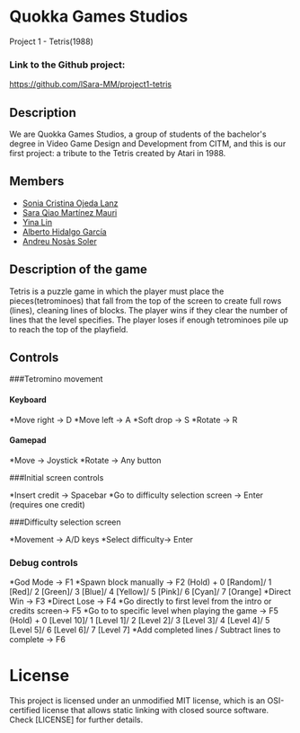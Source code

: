 # Quokka Games Studios

Project 1 - Tetris(1988)

### Link to the Github project:
https://github.com/lSara-MM/project1-tetris


## Description
We are Quokka Games Studios, a group of students of the bachelor's degree in Video Game Design and Development from CITM, 
and this is our first project: a tribute to the Tetris created by Atari in 1988.


## Members

   * [Sonia Cristina Ojeda Lanz](https://github.com/SoniaOL) 
   * [Sara Qiao Martínez Mauri](https://github.com/lSara-MM)
   * [Yina Lin](https://github.com/Aniyl)
   * [Alberto Hidalgo García](https://github.com/TheimerTR)
   * [Andreu Nosàs Soler](https://github.com/AndyCubico)


## Description of the game
Tetris is a puzzle game in which the player must place the pieces(tetrominoes) that fall from the top of the screen to 
create full rows (lines), cleaning lines of blocks.
The player wins if they clear the number of lines that the level specifies.
The player loses if enough tetrominoes pile up to reach the top of the playfield. 


## Controls

###Tetromino movement

#### Keyboard

*Move right -> D
*Move left -> A
*Soft drop -> S
*Rotate -> R

#### Gamepad

*Move -> Joystick
*Rotate -> Any button

###Initial screen controls

*Insert credit -> Spacebar 
*Go to difficulty selection screen -> Enter (requires one credit)

###Difficulty selection screen

*Movement -> A/D keys
*Select difficulty-> Enter

### Debug controls
*God Mode -> F1
*Spawn block manually -> F2 (Hold) + 0 [Random]/ 1 [Red]/ 2 [Green]/ 3 [Blue]/ 4 [Yellow]/ 5 [Pink]/ 6 [Cyan]/ 7 [Orange]
*Direct Win -> F3
*Direct Lose -> F4
*Go directly to first level from the intro or credits screen-> F5
*Go to to specific level when playing the game -> F5 (Hold) + 0 [Level 10]/ 1 [Level 1]/ 2 [Level 2]/ 3 [Level 3]/ 4 [Level 4]/ 5 [Level 5]/ 6 [Level 6]/ 7 [Level 7]
*Add completed lines / Subtract lines to complete -> F6

# License

This project is licensed under an unmodified MIT license, which is an OSI-certified license that allows static linking with closed source software. 
Check [LICENSE] for further details.
